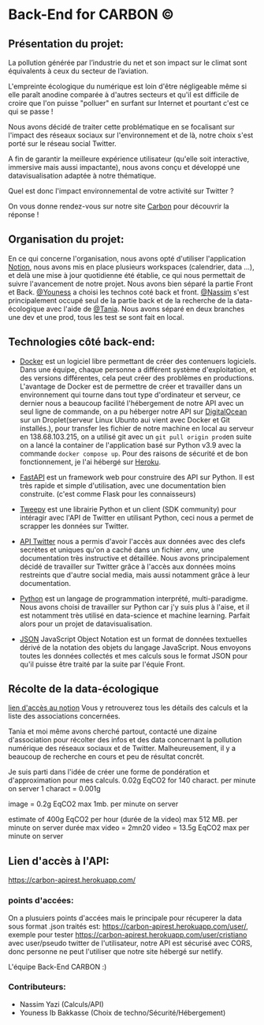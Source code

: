 # Back-End for CARBON ©

## Présentation du projet:

La pollution générée par l’industrie du net et son impact sur le climat sont équivalents à ceux du secteur de l’aviation.

L'empreinte écologique du numérique est loin d'être négligeable même si elle paraît anodine comparée à d'autres secteurs et qu'il est difficile de croire que l'on puisse "polluer" en surfant sur Internet et pourtant c'est ce qui se passe !

Nous avons décidé de traiter cette problématique en se focalisant sur l'impact des réseaux sociaux sur l'environnement et de là, notre choix s'est porté sur le réseau social Twitter.

A fin de garantir la meilleure expérience utilisateur (qu'elle soit interactive, immersive mais aussi impactante), nous avons conçu et développé une datavisualisation adaptée à notre thématique. 

Quel est donc l'impact environnemental de votre activité sur Twitter ? 

On vous donne rendez-vous sur notre site [Carbon](https://carbonproject.netlify.app/) pour découvrir la réponse !

## Organisation du projet: 

En ce qui concerne l'organisation, nous avons opté d'utiliser l'application [Notion](https://www.notion.so/carbonproject/Compte-rendu-data-Ecologique-60d2de0b9e514b54a05626d54f7154ba), nous avons mis en place plusieurs workspaces (calendrier, data ...), et delà une mise à jour quotidienne été établie, ce qui nous permettait de suivre l'avancement de notre projet.
Nous avons bien séparé la partie Front et Back.
[@Youness](https://github.com/younessidbakkasse) a choisi les technos coté back et front.
[@Nassim](https://github.com/Nassim-dev) s'est principalement occupé seul de la partie back et de la recherche de la data-écologique avec l'aide de [@Tania](https://github.com/TaniaMAHOUCHE).
Nous avons séparé en deux branches une dev et une prod, tous les test se sont fait en local.

## Technologies côté back-end:
- [Docker](https://docs.docker.com/) est un logiciel libre permettant de créer des contenuers logiciels. Dans une équipe, chaque personne a différent système d'exploitation, et des versions différentes, cela peut créer des problèmes en productions. L'avantage de Docker est de permettre de créer et travailler dans un environnement qui tourne dans tout type d'ordinateur et serveur, ce dernier nous a beaucoup facilité l'hébergement de notre API avec un seul ligne de commande, on a pu héberger notre API sur [DigitalOcean](https://www.digitalocean.com/products/droplets/) sur un Droplet(serveur Linux Ubunto aui vient avec Docker et Git installés.), pour transfer les fichier de notre machine en local au serveur en 138.68.103.215, on a utilisé git avec un ```git pull origin prod```en suite on a lancé la container de l'application basé sur Python v3.9 avec la commande ```docker compose up```. Pour des raisons de sécurité et de bon fonctionnement, je l'ai hébergé sur [Heroku](https://carbon-apirest.herokuapp.com/).

- [FastAPI](https://fastapi.tiangolo.com/) est un framework web pour construire des API sur Python. Il est très rapide et simple d'utilisation, avec une documentation bien construite. (c'est comme Flask pour les connaisseurs)

- [Tweepy](https://www.tweepy.org/) est une librairie Python et un client (SDK community) pour intéragir avec l'API de Twitter en utilisant Python, ceci nous a permet de scrapper les données sur Twitter.

- [API Twitter](https://developer.twitter.com/en) nous a permis d'avoir l'accès aux données avec des clefs secrètes et uniques qu'on a caché dans un fichier .env, une documentation très instructive et détaillée. Nous avons principalement décidé de travailler sur Twitter grâce à l'accès aux données moins restreints que d'autre social media, mais aussi notamment grâce à leur documentation.
 
- [Python](https://docs.python.org/fr/3/) est un langage de programmation interprété, multi-paradigme. Nous avons choisi de travailler sur Python car j'y suis plus à l'aise, et il est notamment très utilisé en data-science et machine learning. Parfait alors pour un projet de datavisualisation.

- [JSON](https://www.json.org/json-en.html) JavaScript Object Notation est un format de données textuelles dérivé de la notation des objets du langage JavaScript. Nous envoyons toutes les données collectés et mes calculs sous le format JSON pour qu'il puisse être traité par la suite par l'équie Front.


## Récolte de la data-écologique
[lien d'accès au notion](https://www.notion.so/carbonproject/Compte-rendu-data-Ecologique-60d2de0b9e514b54a05626d54f7154ba)
 Vous y retrouverez tous les détails des calculs et la liste des associations concernées.
 
 Tania et moi même avons cherché partout, contacté une dizaine d'association pour récolter des infos et des data concernant la pollution numérique des réseaux sociaux et de Twitter. Malheureusement, il y a beaucoup de recherche en cours et peu de résultat concrêt.
 
Je suis parti dans l'idée de créer une forme de pondération et d'approximation pour mes calculs.
0.02g EqCO2 for 140 charact. per minute on server
1 charact = 0.001g

image = 0.2g EqCO2 max 1mb. per minute on server

estimate of 400g EqCO2 per hour (durée de la video) max 512 MB. per minute on server
durée max video = 2mn20
video = 13.5g EqCO2 max per minute on server
 
 ## Lien d'accès à l'API:
https://carbon-apirest.herokuapp.com/
  
### points d'accées:
On a plusuiers points d'accées mais le principale pour récuperer la data sous format .json traités est: https://carbon-apirest.herokuapp.com/user/<username>, exemple pour tester https://carbon-apirest.herokuapp.com/user/cristiano avec user/pseudo twitter de l'utilisateur, notre API est sécurisé avec CORS, donc personne ne peut l'utiliser que notre site hébergé sur netlify.
  
 L'équipe Back-End CARBON :)

### Contributeurs:

- Nassim Yazi (Calculs/API)
- Youness Ib Bakkasse (Choix de techno/Sécurité/Hébergement)
